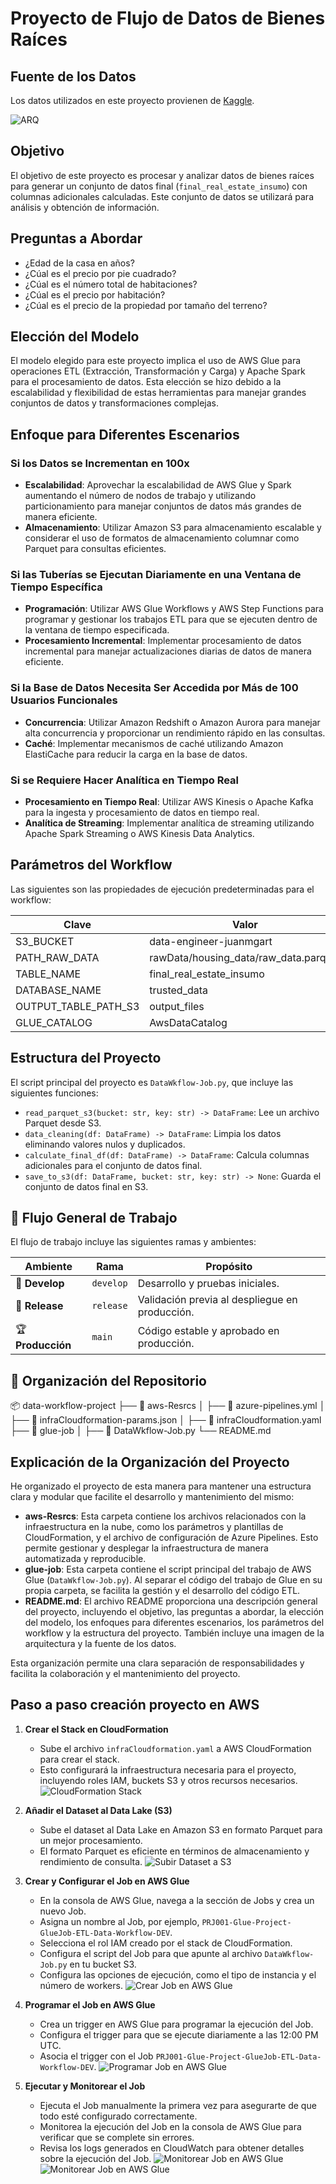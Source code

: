 # Proyecto de Flujo de Datos de Bienes Raíces
## Fuente de los Datos
Los datos utilizados en este proyecto provienen de [Kaggle](https://www.kaggle.com/datasets/0e23f01c0fc5a3d7a83e20023c70534df3cbbc6c23f1baf19f2ae3961a1576d7).

![ARQ](sources/arq.png)

## Objetivo
El objetivo de este proyecto es procesar y analizar datos de bienes raíces para generar un conjunto de datos final (`final_real_estate_insumo`) con columnas adicionales calculadas. Este conjunto de datos se utilizará para análisis y obtención de información.

## Preguntas a Abordar
- ¿Edad de la casa en años?
- ¿Cúal es el precio por pie cuadrado?
- ¿Cúal es el número total de habitaciones?
- ¿Cúal es el precio por habitación?
- ¿Cúal es el precio de la propiedad por tamaño del terreno?

## Elección del Modelo
El modelo elegido para este proyecto implica el uso de AWS Glue para operaciones ETL (Extracción, Transformación y Carga) y Apache Spark para el procesamiento de datos. Esta elección se hizo debido a la escalabilidad y flexibilidad de estas herramientas para manejar grandes conjuntos de datos y transformaciones complejas.

## Enfoque para Diferentes Escenarios

### Si los Datos se Incrementan en 100x
- **Escalabilidad**: Aprovechar la escalabilidad de AWS Glue y Spark aumentando el número de nodos de trabajo y utilizando particionamiento para manejar conjuntos de datos más grandes de manera eficiente.
- **Almacenamiento**: Utilizar Amazon S3 para almacenamiento escalable y considerar el uso de formatos de almacenamiento columnar como Parquet para consultas eficientes.

### Si las Tuberías se Ejecutan Diariamente en una Ventana de Tiempo Específica
- **Programación**: Utilizar AWS Glue Workflows y AWS Step Functions para programar y gestionar los trabajos ETL para que se ejecuten dentro de la ventana de tiempo especificada.
- **Procesamiento Incremental**: Implementar procesamiento de datos incremental para manejar actualizaciones diarias de datos de manera eficiente.

### Si la Base de Datos Necesita Ser Accedida por Más de 100 Usuarios Funcionales
- **Concurrencia**: Utilizar Amazon Redshift o Amazon Aurora para manejar alta concurrencia y proporcionar un rendimiento rápido en las consultas.
- **Caché**: Implementar mecanismos de caché utilizando Amazon ElastiCache para reducir la carga en la base de datos.

### Si se Requiere Hacer Analítica en Tiempo Real
- **Procesamiento en Tiempo Real**: Utilizar AWS Kinesis o Apache Kafka para la ingesta y procesamiento de datos en tiempo real.
- **Analítica de Streaming**: Implementar analítica de streaming utilizando Apache Spark Streaming o AWS Kinesis Data Analytics.

## Parámetros del Workflow
Las siguientes son las propiedades de ejecución predeterminadas para el workflow:

| Clave                  | Valor                                      |
|------------------------|--------------------------------------------|
| S3_BUCKET              | data-engineer-juanmgart                    |
| PATH_RAW_DATA          | rawData/housing_data/raw_data.parquet      |
| TABLE_NAME             | final_real_estate_insumo                   |
| DATABASE_NAME          | trusted_data                               |
| OUTPUT_TABLE_PATH_S3   | output_files              |
| GLUE_CATALOG           | AwsDataCatalog                             |

## Estructura del Proyecto
El script principal del proyecto es `DataWkflow-Job.py`, que incluye las siguientes funciones:
- `read_parquet_s3(bucket: str, key: str) -> DataFrame`: Lee un archivo Parquet desde S3.
- `data_cleaning(df: DataFrame) -> DataFrame`: Limpia los datos eliminando valores nulos y duplicados.
- `calculate_final_df(df: DataFrame) -> DataFrame`: Calcula columnas adicionales para el conjunto de datos final.
- `save_to_s3(df: DataFrame, bucket: str, key: str) -> None`: Guarda el conjunto de datos final en S3.

## 🌟 Flujo General de Trabajo
El flujo de trabajo incluye las siguientes ramas y ambientes:

| **Ambiente**  | **Rama**     | **Propósito**                                              |
|---------------|--------------|------------------------------------------------------------|
| 🌱 **Develop**  | `develop`    | Desarrollo y pruebas iniciales.                           |
| 🚀 **Release**  | `release`    | Validación previa al despliegue en producción.            |
| 🏆 **Producción**| `main`       | Código estable y aprobado en producción.                  |

## 📂 Organización del Repositorio
📦 data-workflow-project
├── 📂 aws-Resrcs
│   ├── 📂 azure-pipelines.yml
│   ├── 📂 infraCloudformation-params.json
│   ├── 📂 infraCloudformation.yaml
├── 📂 glue-job
│   ├── 📂 DataWkflow-Job.py
└── README.md

## Explicación de la Organización del Proyecto
He organizado el proyecto de esta manera para mantener una estructura clara y modular que facilite el desarrollo y mantenimiento del mismo:

- **aws-Resrcs**: Esta carpeta contiene los archivos relacionados con la infraestructura en la nube, como los parámetros y plantillas de CloudFormation, y el archivo de configuración de Azure Pipelines. Esto permite gestionar y desplegar la infraestructura de manera automatizada y reproducible.
- **glue-job**: Esta carpeta contiene el script principal del trabajo de AWS Glue (`DataWkflow-Job.py`). Al separar el código del trabajo de Glue en su propia carpeta, se facilita la gestión y el desarrollo del código ETL.
- **README.md**: El archivo README proporciona una descripción general del proyecto, incluyendo el objetivo, las preguntas a abordar, la elección del modelo, los enfoques para diferentes escenarios, los parámetros del workflow y la estructura del proyecto. También incluye una imagen de la arquitectura y la fuente de los datos.

Esta organización permite una clara separación de responsabilidades y facilita la colaboración y el mantenimiento del proyecto.

## Paso a paso creación proyecto en AWS

1. **Crear el Stack en CloudFormation**
   - Sube el archivo `infraCloudformation.yaml` a AWS CloudFormation para crear el stack.
   - Esto configurará la infraestructura necesaria para el proyecto, incluyendo roles IAM, buckets S3 y otros recursos necesarios.
   ![CloudFormation Stack](sources/stack.png)

2. **Añadir el Dataset al Data Lake (S3)**
   - Sube el dataset al Data Lake en Amazon S3 en formato Parquet para un mejor procesamiento.
   - El formato Parquet es eficiente en términos de almacenamiento y rendimiento de consulta.
   ![Subir Dataset a S3](sources/parquet_file.png)

4. **Crear y Configurar el Job en AWS Glue**
   - En la consola de AWS Glue, navega a la sección de Jobs y crea un nuevo Job.
   - Asigna un nombre al Job, por ejemplo, `PRJ001-Glue-Project-GlueJob-ETL-Data-Workflow-DEV`.
   - Selecciona el rol IAM creado por el stack de CloudFormation.
   - Configura el script del Job para que apunte al archivo `DataWkflow-Job.py` en tu bucket S3.
   - Configura las opciones de ejecución, como el tipo de instancia y el número de workers.
   ![Crear Job en AWS Glue](sources/job.png)

5. **Programar el Job en AWS Glue**
   - Crea un trigger en AWS Glue para programar la ejecución del Job.
   - Configura el trigger para que se ejecute diariamente a las 12:00 PM UTC.
   - Asocia el trigger con el Job `PRJ001-Glue-Project-GlueJob-ETL-Data-Workflow-DEV`.
   ![Programar Job en AWS Glue](sources/trigger.png)

6. **Ejecutar y Monitorear el Job**
   - Ejecuta el Job manualmente la primera vez para asegurarte de que todo esté configurado correctamente.
   - Monitorea la ejecución del Job en la consola de AWS Glue para verificar que se complete sin errores.
   - Revisa los logs generados en CloudWatch para obtener detalles sobre la ejecución del Job.
   ![Monitorear Job en AWS Glue](sources/logs.png)
   ![Monitorear Job en AWS Glue](sources/runs.png)